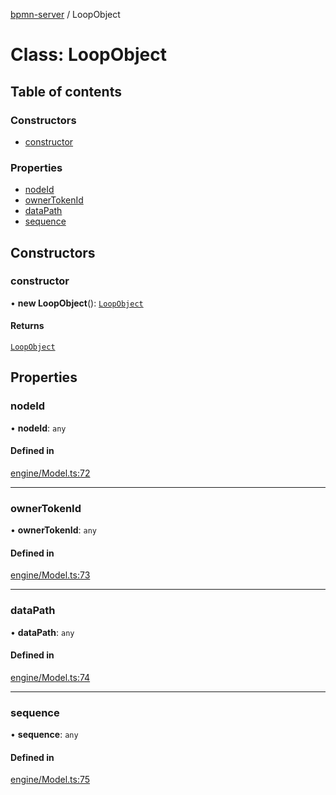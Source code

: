 [bpmn-server](../readme.md) / LoopObject

# Class: LoopObject

## Table of contents

### Constructors

- [constructor](LoopObject.md#constructor)

### Properties

- [nodeId](LoopObject.md#nodeid)
- [ownerTokenId](LoopObject.md#ownertokenid)
- [dataPath](LoopObject.md#datapath)
- [sequence](LoopObject.md#sequence)

## Constructors

### constructor

• **new LoopObject**(): [`LoopObject`](LoopObject.md)

#### Returns

[`LoopObject`](LoopObject.md)

## Properties

### nodeId

• **nodeId**: `any`

#### Defined in

[engine/Model.ts:72](https://github.com/bpmnServer/bpmn-server/blob/4a25965/src/engine/Model.ts#L72)

___

### ownerTokenId

• **ownerTokenId**: `any`

#### Defined in

[engine/Model.ts:73](https://github.com/bpmnServer/bpmn-server/blob/4a25965/src/engine/Model.ts#L73)

___

### dataPath

• **dataPath**: `any`

#### Defined in

[engine/Model.ts:74](https://github.com/bpmnServer/bpmn-server/blob/4a25965/src/engine/Model.ts#L74)

___

### sequence

• **sequence**: `any`

#### Defined in

[engine/Model.ts:75](https://github.com/bpmnServer/bpmn-server/blob/4a25965/src/engine/Model.ts#L75)
